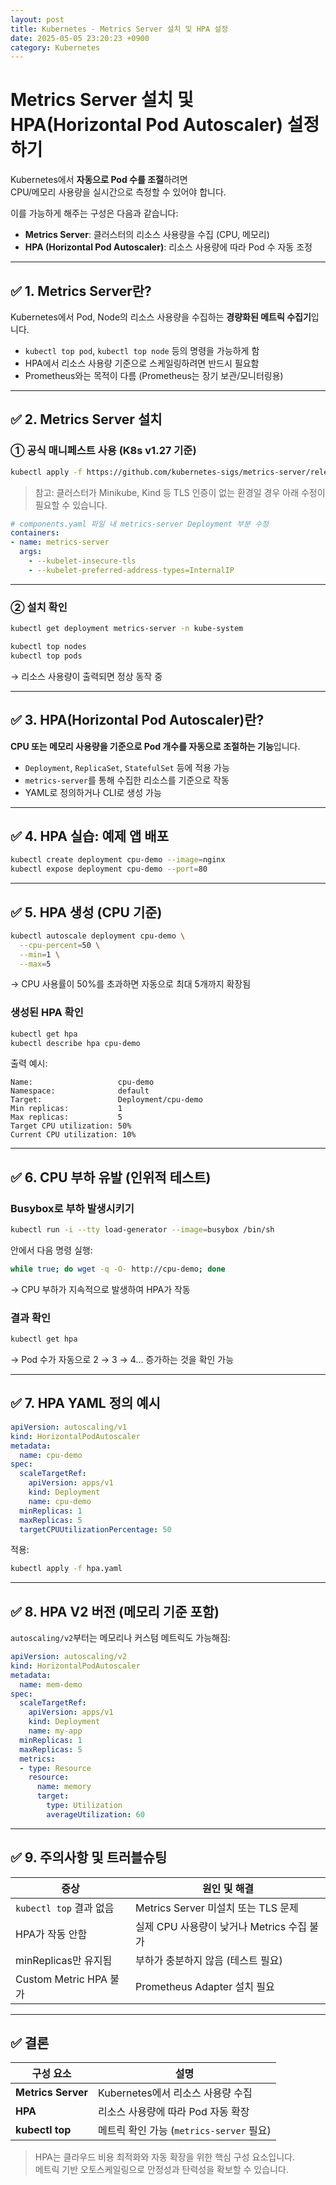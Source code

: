 ```yaml
---
layout: post
title: Kubernetes - Metrics Server 설치 및 HPA 설정
date: 2025-05-05 23:20:23 +0900
category: Kubernetes
---
```

# Metrics Server 설치 및 HPA(Horizontal Pod Autoscaler) 설정하기

Kubernetes에서 **자동으로 Pod 수를 조절**하려면  
CPU/메모리 사용량을 실시간으로 측정할 수 있어야 합니다.

이를 가능하게 해주는 구성은 다음과 같습니다:

- **Metrics Server**: 클러스터의 리소스 사용량을 수집 (CPU, 메모리)
- **HPA (Horizontal Pod Autoscaler)**: 리소스 사용량에 따라 Pod 수 자동 조정

---

## ✅ 1. Metrics Server란?

Kubernetes에서 Pod, Node의 리소스 사용량을 수집하는 **경량화된 메트릭 수집기**입니다.

- `kubectl top pod`, `kubectl top node` 등의 명령을 가능하게 함
- HPA에서 리소스 사용량 기준으로 스케일링하려면 반드시 필요함
- Prometheus와는 목적이 다름 (Prometheus는 장기 보관/모니터링용)

---

## ✅ 2. Metrics Server 설치

### ① 공식 매니페스트 사용 (K8s v1.27 기준)

```bash
kubectl apply -f https://github.com/kubernetes-sigs/metrics-server/releases/latest/download/components.yaml
```

> 참고: 클러스터가 Minikube, Kind 등 TLS 인증이 없는 환경일 경우 아래 수정이 필요할 수 있습니다.

```yaml
# components.yaml 파일 내 metrics-server Deployment 부분 수정
containers:
- name: metrics-server
  args:
    - --kubelet-insecure-tls
    - --kubelet-preferred-address-types=InternalIP
```

---

### ② 설치 확인

```bash
kubectl get deployment metrics-server -n kube-system
```

```bash
kubectl top nodes
kubectl top pods
```

→ 리소스 사용량이 출력되면 정상 동작 중

---

## ✅ 3. HPA(Horizontal Pod Autoscaler)란?

**CPU 또는 메모리 사용량을 기준으로 Pod 개수를 자동으로 조절하는 기능**입니다.

- `Deployment`, `ReplicaSet`, `StatefulSet` 등에 적용 가능
- `metrics-server`를 통해 수집한 리소스를 기준으로 작동
- YAML로 정의하거나 CLI로 생성 가능

---

## ✅ 4. HPA 실습: 예제 앱 배포

```bash
kubectl create deployment cpu-demo --image=nginx
kubectl expose deployment cpu-demo --port=80
```

---

## ✅ 5. HPA 생성 (CPU 기준)

```bash
kubectl autoscale deployment cpu-demo \
  --cpu-percent=50 \
  --min=1 \
  --max=5
```

→ CPU 사용률이 50%를 초과하면 자동으로 최대 5개까지 확장됨

### 생성된 HPA 확인

```bash
kubectl get hpa
kubectl describe hpa cpu-demo
```

출력 예시:

```
Name:                   cpu-demo
Namespace:              default
Target:                 Deployment/cpu-demo
Min replicas:           1
Max replicas:           5
Target CPU utilization: 50%
Current CPU utilization: 10%
```

---

## ✅ 6. CPU 부하 유발 (인위적 테스트)

### Busybox로 부하 발생시키기

```bash
kubectl run -i --tty load-generator --image=busybox /bin/sh
```

안에서 다음 명령 실행:

```sh
while true; do wget -q -O- http://cpu-demo; done
```

→ CPU 부하가 지속적으로 발생하여 HPA가 작동

### 결과 확인

```bash
kubectl get hpa
```

→ Pod 수가 자동으로 2 → 3 → 4... 증가하는 것을 확인 가능

---

## ✅ 7. HPA YAML 정의 예시

```yaml
apiVersion: autoscaling/v1
kind: HorizontalPodAutoscaler
metadata:
  name: cpu-demo
spec:
  scaleTargetRef:
    apiVersion: apps/v1
    kind: Deployment
    name: cpu-demo
  minReplicas: 1
  maxReplicas: 5
  targetCPUUtilizationPercentage: 50
```

적용:

```bash
kubectl apply -f hpa.yaml
```

---

## ✅ 8. HPA V2 버전 (메모리 기준 포함)

`autoscaling/v2`부터는 메모리나 커스텀 메트릭도 가능해짐:

```yaml
apiVersion: autoscaling/v2
kind: HorizontalPodAutoscaler
metadata:
  name: mem-demo
spec:
  scaleTargetRef:
    apiVersion: apps/v1
    kind: Deployment
    name: my-app
  minReplicas: 1
  maxReplicas: 5
  metrics:
  - type: Resource
    resource:
      name: memory
      target:
        type: Utilization
        averageUtilization: 60
```

---

## ✅ 9. 주의사항 및 트러블슈팅

| 증상 | 원인 및 해결 |
|------|---------------|
| `kubectl top` 결과 없음 | Metrics Server 미설치 또는 TLS 문제 |
| HPA가 작동 안함 | 실제 CPU 사용량이 낮거나 Metrics 수집 불가 |
| minReplicas만 유지됨 | 부하가 충분하지 않음 (테스트 필요) |
| Custom Metric HPA 불가 | Prometheus Adapter 설치 필요 |

---

## ✅ 결론

| 구성 요소 | 설명 |
|------------|------|
| **Metrics Server** | Kubernetes에서 리소스 사용량 수집 |
| **HPA** | 리소스 사용량에 따라 Pod 자동 확장 |
| **kubectl top** | 메트릭 확인 가능 (`metrics-server` 필요) |

> HPA는 클라우드 비용 최적화와 자동 확장을 위한 핵심 구성 요소입니다.  
> 메트릭 기반 오토스케일링으로 안정성과 탄력성을 확보할 수 있습니다.